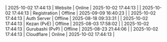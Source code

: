 | 2025-10-02 17:44:13 | Website | Online | 2025-10-02 17:44:13 |
| 2025-10-02 17:44:13 | Registration | Offline | 2025-09-09 16:40:23 |
| 2025-10-02 17:44:13 | Auth Server | Offline | 2025-08-18 09:33:31 |
| 2025-10-02 17:44:13 | Kezan (PvE) | Offline | 2025-08-03 17:58:02 |
| 2025-10-02 17:44:13 | Gurubashi (PvP) | Offline | 2025-08-23 21:44:06 |
| 2025-10-02 17:44:13 | Cloudflare | Online | 2025-10-02 17:44:13 |
